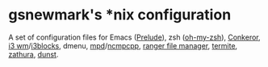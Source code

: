 # gsnewmark's *nix configuration
A set of configuration files for Emacs
([Prelude](https://github.com/bbatsov/prelude)), zsh
([oh-my-zsh](https://github.com/robbyrussell/oh-my-zsh)),
[Conkeror](http://conkeror.org/),
[i3 wm](http://i3wm.org/)/[i3blocks](https://github.com/vivien/i3blocks),
dmenu, [mpd](http://www.musicpd.org/)/[ncmpcpp](http://ncmpcpp.rybczak.net/),
[ranger file manager](http://ranger.nongnu.org/),
[termite](https://github.com/thestinger/termite),
[zathura](https://pwmt.org/projects/zathura/),
[dunst](https://github.com/knopwob/dunst).
